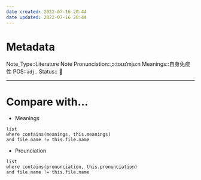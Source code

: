 ```yaml
---
date created: 2022-07-16 20:44
date updated: 2022-07-16 20:44
---
```


# Metadata

Note_Type::Literature Note
Pronunciation::ˌɔ:toʊɪˈmju:n
Meanings::自身免疫性
POS::`adj.`
Status:: 👶

---

# Compare with...

- Meanings

```dataview
list
where contains(meanings, this.meanings)
and file.name != this.file.name
```

- Prounciation

```dataview
list
where contains(pronunciation, this.pronunciation)
and file.name != this.file.name
```
